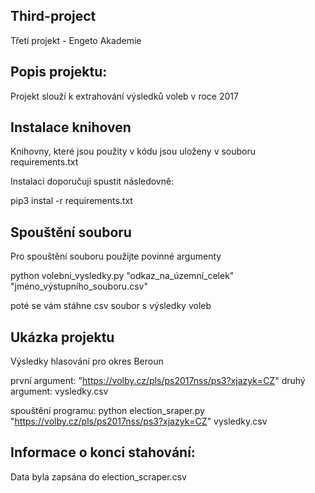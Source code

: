 Third-project
----------------------

Třetí projekt - Engeto Akademie

Popis projektu:
-----------------

Projekt slouží k extrahování výsledků voleb v roce 2017

 Instalace  knihoven
 --------------------

 Knihovny, které jsou použity v kódu jsou uloženy v souboru requirements.txt

 Instalaci doporučuji spustit následovně:

 pip3 instal -r  requirements.txt

 Spouštění souboru
 ------------------

 Pro  spouštění souboru použijte povinné argumenty

 python volebni_vysledky.py "odkaz_na_územní_celek" "jméno_výstupního_souboru.csv"

poté se vám stáhne csv soubor s výsledky voleb

Ukázka projektu
------------------

Výsledky hlasování pro okres Beroun

první argument: "https://volby.cz/pls/ps2017nss/ps3?xjazyk=CZ"
druhý argument: vysledky.csv

spouštění programu:
 python election_sraper.py "https://volby.cz/pls/ps2017nss/ps3?xjazyk=CZ" vysledky.csv

 Informace o konci stahování:
 ------------------------------

 Data byla zapsána do election_scraper.csv




